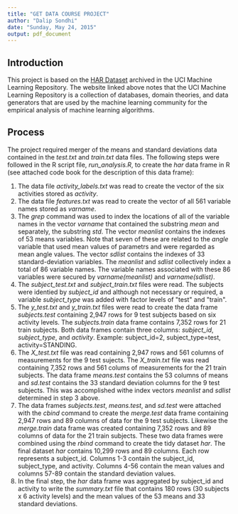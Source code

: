 ```yaml
---
title: "GET DATA COURSE PROJECT"
author: "Dalip Sondhi"
date: "Sunday, May 24, 2015"
output: pdf_document
---
```

## Introduction
This project is based on the [HAR Dataset](http://archive.ics.uci.edu/ml/datasets/Human+Activity+Recognition+Using+Smartphones) archived in the UCI Machine Learning Repository. The website linked above notes that the UCI Machine Learning Repository is a collection of databases, domain theories, and data generators that are used by the machine learning community for the empirical analysis of machine learning algorithms. 

## Process
The project required merger of the means and standard deviations data contained in the *test.txt* and *train.txt* data files. The following steps were followed in the R script file, *run_analysis.R*, to create the *har* data frame in R (see attached code book for the description of this data frame):

1. The data file *activity_labels.txt* was read to create the vector of the six activities stored as *activity*.
2. The data file *features.txt* was read to create the vector of all 561 variable names stored as *varname*.
3. The *grep* command was used to index the locations of all of the variable names in the vector *varname* that contained the substring *mean* and separately, the substring *std*. The vector *meanlist* contains the indexes of 53 means variables. Note that seven of these are related to the *angle* variable that used mean values of parametrs and were regarded as mean angle values. The vector *sdlist* contains the indexes of 33 standard-deviation variables. The *meanlist* and *sdlist* collectively index a total of 86 variable names. The variable names associated with these 86 variables were secured by *varname(meanlist)* and *varname(sdlist)*.
4. The *subject_test.txt* and *subject_train.txt* files were read. The subjects were identied by *subject_id* and although not necessary or required, a variable *subject_type* was added with factor levels of "test" and "train".
5. The *y_test.txt* and *y_train.txt* files were read to create the data frame *subjects.test* containing 2,947 rows for 9 test subjects based on six activity levels. The *subjects.train* data frame contains 7,352 rows for 21 train subjects. Both data frames contain three columns: 
*subject_id*, *subject_type*, and *activity*. Example: subject_id=2, subject_type=test, activity=STANDING.
6. The *X_test.txt* file was read containing 2,947 rows and 561 columns of measurements for the 9 test sujects. The *X_train.txt* file was read containing 7,352 rows and 561 colums of measurements for the 21 train subjects. The data frame *means.test* contains the 53 columns of means and *sd.test* contains the 33 standard deviation columns for the 9 test subjects. This was accomplished withe index vectors *meanlist* and *sdlist* determined in step 3 above.
7. The data frames *subjects.test*, *means.test*, and *sd.test* were attached with the *cbind* command to create the *merge.test* data frame containing 2,947 rows and 89 columns of data for the 9 test subjects. Likewise the *merge.train* data frame was created containing 7,352 rows and 89 columns of data for the 21 train subjects. These two data frames were combined using the *rbind* command to create the tidy dataset *har*. The final dataset *har* contains 10,299 rows and 89 columns. Each row represents a subject_id. Columns 1-3 contain the subject_id, subject_type, and activity. Columns 4-56 contain the mean values and columns 57-89 contain the standard deviation values.
8. In the final step, the *har* data frame was aggregated by subject_id and activity to write the *summary.txt* file that contains 180 rows (30 subjects x 6 activity levels) and the mean values of the 53 means and 33 standard deviations.
   

